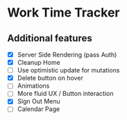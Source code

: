 # Work Time Tracker

## Additional features

- [x] Server Side Rendering (pass Auth)
- [x] Cleanup Home
- [ ] Use optimistic update for mutations
- [x] Delete button on hover
- [ ] Animations
- [ ] More fluid UX / Button interaction
- [x] Sign Out Menu
- [ ] Calendar Page
